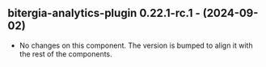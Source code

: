   ## bitergia-analytics-plugin 0.22.1-rc.1 - (2024-09-02)
  
  * No changes on this component. The version is bumped to align it
    with the rest of the components.

